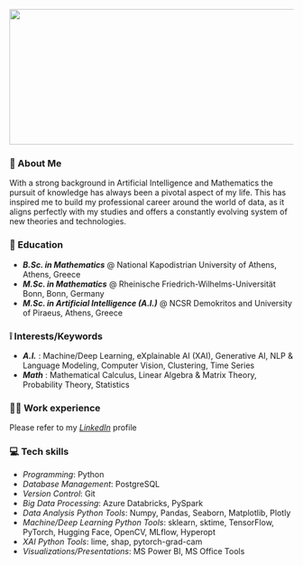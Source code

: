 <p align="center">
     <img src="https://github.com/vggls/vggls/assets/55101427/145d8082-65e0-4334-90f3-86e2faea019f.png" height="240" width="700" />
   </p>

### :rocket: About Me

With a strong background in Artificial Intelligence and Mathematics the pursuit of knowledge has always been a pivotal aspect of my life. This has inspired me to build my professional career around the world of data, as it aligns perfectly with my studies and offers a constantly evolving system of new theories and technologies.

### :school: Education
- ***B.Sc. in Mathematics*** @ National Kapodistrian University of Athens, Athens, Greece
- ***M.Sc. in Mathematics*** @ Rheinische Friedrich-Wilhelms-Universität Bonn, Bonn, Germany
- ***M.Sc. in Artificial Intelligence (A.I.)*** @ NCSR Demokritos and University of Piraeus, Athens, Greece

### :grey_exclamation: Interests/Keywords
- ***A.I.*** : Machine/Deep Learning, eXplainable AI (XAI), Generative AI, NLP & Language Modeling, Computer Vision, Clustering, Time Series
- ***Math*** : Mathematical Calculus, Linear Algebra & Matrix Theory, Probability Theory, Statistics

### :office_worker: Work experience
Please refer to my [*LinkedIn*](www.linkedin.com/in/vaggelis-lamprou-a25394167) profile

### :computer: Tech skills
- *Programming*: Python 
- *Database Management*: PostgreSQL
- *Version Control*: Git
- *Big Data Processing*: Azure Databricks, PySpark
- *Data Analysis Python Tools*: Numpy, Pandas, Seaborn, Matplotlib, Plotly
- *Machine/Deep Learning Python Tools*: sklearn, sktime, TensorFlow, PyTorch, Hugging Face, OpenCV, MLflow, Hyperopt
- *XAI Python Tools*: lime, shap, pytorch-grad-cam
- *Visualizations/Presentations*: MS Power BI, MS Office Tools

<!--
**vggls/vggls** is a ✨ _special_ ✨ repository because its `README.md` (this file) appears on your GitHub profile.

Here are some ideas to get you started:

- 🔭 I’m currently working on ...
- 🌱 I’m currently learning ...
- 👯 I’m looking to collaborate on ...
- 🤔 I’m looking for help with ...
- 💬 Ask me about ...
- 📫 How to reach me: ...
- 😄 Pronouns: ...
- ⚡ Fun fact: ...
-->
